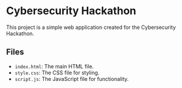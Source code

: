 # Cybersecurity Hackathon

This project is a simple web application created for the Cybersecurity Hackathon. 

## Files
- `index.html`: The main HTML file.
- `style.css`: The CSS file for styling.
- `script.js`: The JavaScript file for functionality.
